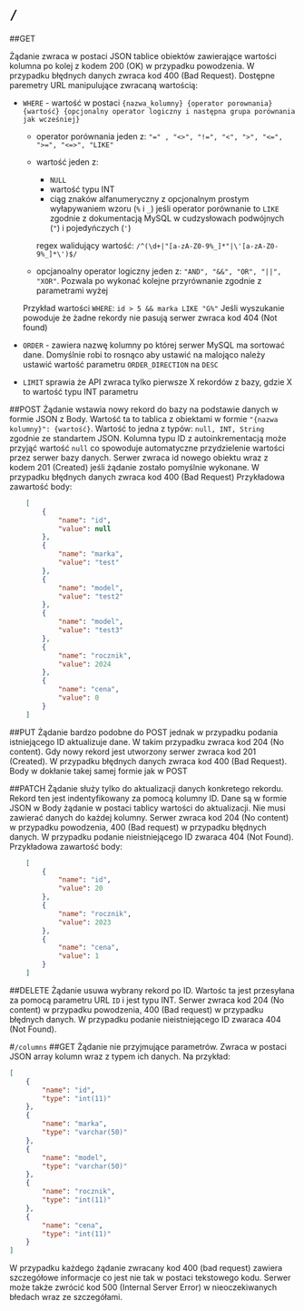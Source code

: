 # `/`

##GET

Żądanie zwraca w postaci JSON tablice obiektów zawierające wartości kolumna po kolej z kodem 200 (OK) w przypadku powodzenia. W przypadku błędnych danych zwraca kod 400 (Bad Request).
Dostępne paremetry URL manipulujące zwracaną wartością:

- `WHERE` - wartość w postaci `{nazwa_kolumny} {operator porownania} {wartość} {opcjonalny operator logiczny i następna grupa porównania jak wcześniej}`
    - operator porównania jeden z: `"=" , "<>", "!=", "<", ">", "<=", ">=", "<=>", "LIKE"`
    - wartość jeden z:
        - `NULL`
        - wartość typu INT
        - ciąg znaków alfanumeryczny z opcjonalnym prostym wyłapywaniem wzoru (`%` i `_`) jeśli operator porównanie to `LIKE` zgodnie z dokumentacją MySQL w cudzysłowach podwójnych (`"`) i pojedyńczych (`'`)
    
        regex walidujący wartość: `/^(\d+|"[a-zA-Z0-9%_]*"|\'[a-zA-Z0-9%_]*\')$/`

    - opcjanoalny operator logiczny jeden z: `"AND", "&&", "OR", "||", "XOR"`. Pozwala po wykonać kolejne przyrównanie zgodnie z parametrami wyżej

    Przykład wartości `WHERE`: `id > 5 && marka LIKE "G%"`
    Jeśli wyszukanie powoduje że żadne rekordy nie pasują serwer zwraca kod 404 (Not found)
- `ORDER` - zawiera nazwę kolumny po której serwer MySQL ma sortować dane. Domyślnie robi to rosnąco aby ustawić na malojąco należy ustawić wartość parametru `ORDER_DIRECTION` na `DESC`
- `LIMIT` sprawia że API zwraca tylko pierwsze X rekordów z bazy, gdzie X to wartość typu INT parametru


##POST
Żądanie wstawia nowy rekord do bazy na podstawie danych w formie JSON z Body. Wartość ta to tablica z obiektami w formie `"{nazwa kolumny}": {wartość}`. Wartość to jedna z typów: `null, INT, String` zgodnie ze standartem JSON. Kolumna typu ID z autoinkrementacją może przyjąć wartość `null` co spowoduje automatyczne przydzielenie wartości przez serwer bazy danych. Serwer zwraca id nowego obiektu wraz z kodem 201 (Created) jeśli żądanie zostało pomyślnie wykonane. W przypadku błędnych danych zwraca kod 400 (Bad Request)
Przykładowa zawartość body:
```JSON
    [
        {
            "name": "id",
            "value": null
        },
        {
            "name": "marka",
            "value": "test"
        },
        {
            "name": "model",
            "value": "test2"
        },
        {
            "name": "model",
            "value": "test3"
        },
        {
            "name": "rocznik",
            "value": 2024
        },
        {
            "name": "cena",
            "value": 0
        }
    ]
```

##PUT
Żądanie bardzo podobne do POST jednak w przypadku podania istniejącego ID aktualizuje dane. W takim przypadku zwraca kod 204 (No content). Gdy nowy rekord jest utworzony serwer zwraca kod 201 (Created). W przypadku błędnych danych zwraca kod 400 (Bad Request). Body w dokłanie takej samej formie jak w POST

##PATCH
Żądanie służy tylko do aktualizacji danych konkretego rekordu. Rekord ten jest indentyfikowany za pomocą kolumny ID. Dane są w formie JSON w Body żądanie w postaci tablicy wartości do aktualizacji. Nie musi zawierać danych do każdej kolumny. Serwer zwraca kod 204 (No content) w przypadku powodzenia, 400 (Bad request) w przypadku błędnych danych. W przypadku podanie nieistniejącego ID zwaraca 404 (Not Found). 
Przykładowa zawartość body:
```JSON
    [
        {
            "name": "id",
            "value": 20
        },
        {
            "name": "rocznik",
            "value": 2023
        },
        {
            "name": "cena",
            "value": 1
        }
    ]
```

##DELETE
Żądanie usuwa wybrany rekord po ID. Wartośc ta jest przesyłana za pomocą parametru URL `ID` i jest typu INT. Serwer zwraca kod 204 (No content) w przypadku powodzenia, 400 (Bad request) w przypadku błędnych danych. W przypadku podanie nieistniejącego ID zwaraca 404 (Not Found).

#`/columns`
##GET
Żądanie nie przyjmujące parametrów. Zwraca w postaci JSON array kolumn wraz z typem ich danych. Na przykład:
```JSON
[
    {
        "name": "id",
        "type": "int(11)"
    },
    {
        "name": "marka",
        "type": "varchar(50)"
    },
    {
        "name": "model",
        "type": "varchar(50)"
    },
    {
        "name": "rocznik",
        "type": "int(11)"
    },
    {
        "name": "cena",
        "type": "int(11)"
    }
]
```


W przypadku każdego żądanie zwracany kod 400 (bad request) zawiera szczegółowe informacje co jest nie tak w postaci tekstowego kodu. Serwer może także zwrócić kod 500 (Internal Server Error) w nieoczekiwanych błedach wraz ze szczegółami.